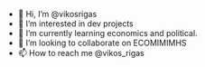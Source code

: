 - 👋 Hi, I’m @vikosrigas
- 👀 I’m interested in dev projects
- 🌱 I’m currently learning economics and political.
- 💞️ I’m looking to collaborate on ECOMIMIMHS
- 📫 How to reach me @vikos_rigas

<!---
vikosrigas/vikosrigas is a ✨ special ✨ repository because its `README.md` (this file) appears on your GitHub profile.
You can click the Preview link to take a look at your changes.
--->
